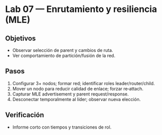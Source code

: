 # Lab 07 — Enrutamiento y resiliencia (MLE)

## Objetivos
- Observar selección de parent y cambios de ruta.
- Ver comportamiento de partición/fusión de la red.

## Pasos
1) Configurar 3+ nodos; formar red; identificar roles leader/router/child.
2) Mover un nodo para reducir calidad de enlace; forzar re‑attach.
3) Capturar MLE advertisement y parent request/response.
4) Desconectar temporalmente al líder; observar nueva elección.

## Verificación
- Informe corto con tiempos y transiciones de rol.

